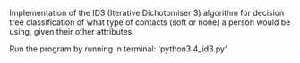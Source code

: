 Implementation of the ID3 (Iterative Dichotomiser 3) algorithm for decision tree classification of what type of contacts (soft or none) a person would be using, given their other attributes.

Run the program by running in terminal: 'python3 4_id3.py'

